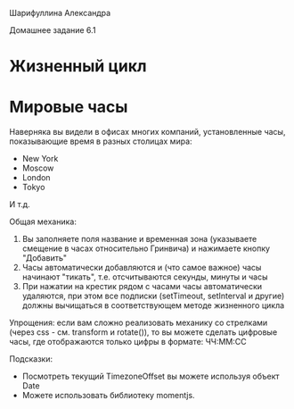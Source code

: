 Шарифуллина Александра

Домашнее задание 6.1

<h1>Жизненный цикл</h1>

<h1>Мировые часы</h1>

Наверняка вы видели в офисах многих компаний, установленные часы, показывающие время в разных столицах мира:

<ul>
<li>New York</li>
<li>Moscow</li>
<li>London</li>
<li>Tokyo</li>
</ul>
И т.д.

<img src="https://raw.githubusercontent.com/netology-code/ra16-homeworks/master/lifecycle-http/watches/assets/watches.png" alt=""/>

Общая механика:

<ol>
<li>Вы заполняете поля название и временная зона (указываете смещение в часах относительно Гринвича) и нажимаете кнопку "Добавить"</li>
<li>Часы автоматически добавляются и (что самое важное) часы начинают "тикать", т.е. отсчитываются секунды, минуты и часы</li>
<li>При нажатии на крестик рядом с часами часы автоматически удаляются, при этом все подписки (setTimeout, setInterval и другие) должны вычищаться в соответствующем методе жизненного цикла</li>
</ol>
Упрощения: если вам сложно реализовать механику со стрелками (через css - см. transform и rotate()), то вы можете сделать цифровые часы, где отображаются только цифры в формате: ЧЧ:ММ:СС

Подсказки:
<ul>
<li>Посмотреть текущий TimezoneOffset вы можете используя объект Date</li>
<li>Можете использовать библиотеку momentjs.</li>
</ul>
